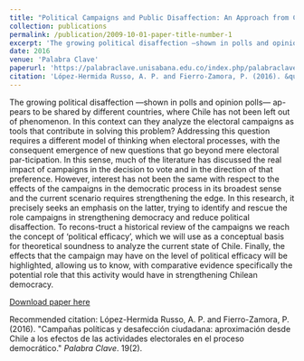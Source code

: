 ```yaml
---
title: "Political Campaigns and Public Disaffection: An Approach from Chile to the Effects of Electoral Activities in the Democratic Process"
collection: publications
permalink: /publication/2009-10-01-paper-title-number-1
excerpt: 'The growing political disaffection ―shown in polls and opinion polls― ap-pears to be shared by different countries, where Chile has not been left out of phenomenon. In this context can they analyze the electoral campaigns as tools that contribute in solving this problem? Addressing this question requires a different model of thinking when electoral processes, with the consequent emergence of new questions that go beyond mere electoral par-ticipation. In this sense, much of the literature has discussed the real impact of campaigns in the decision to vote and in the direction of that preference. However, interest has not been the same with respect to the effects of the campaigns in the democratic process in its broadest sense and the current scenario requires strengthening the edge. In this research, it precisely seeks an emphasis on the latter, trying to identify and rescue the role campaigns in strengthening democracy and reduce political disaffection. To recons-truct a historical review of the campaigns we reach the concept of ‘political efficacy’, which we will use as a conceptual basis for theoretical soundness to analyze the current state of Chile. Finally, the effects that the campaign may have on the level of political efficacy will be highlighted, allowing us to know, with comparative evidence specifically the potential role that this activity would have in strengthening Chilean democracy.'
date: 2016
venue: 'Palabra Clave'
paperurl: 'https://palabraclave.unisabana.edu.co/index.php/palabraclave/article/view/5524/pdf'
citation: 'López-Hermida Russo, A. P. and Fierro-Zamora, P. (2016). &quot;Campañas políticas y desafección ciudadana: aproximación desde Chile a los efectos de las actividades electorales en el proceso democrático.&quot; <i>Palabra Clave</i>. 19(2).'
---
```

The growing political disaffection ―shown in polls and opinion polls― ap-pears to be shared by different countries, where Chile has not been left out of phenomenon. In this context can they analyze the electoral campaigns as tools that contribute in solving this problem? Addressing this question requires a different model of thinking when electoral processes, with the consequent emergence of new questions that go beyond mere electoral par-ticipation. In this sense, much of the literature has discussed the real impact of campaigns in the decision to vote and in the direction of that preference. However, interest has not been the same with respect to the effects of the campaigns in the democratic process in its broadest sense and the current scenario requires strengthening the edge. In this research, it precisely seeks an emphasis on the latter, trying to identify and rescue the role campaigns in strengthening democracy and reduce political disaffection. To recons-truct a historical review of the campaigns we reach the concept of ‘political efficacy’, which we will use as a conceptual basis for theoretical soundness to analyze the current state of Chile. Finally, the effects that the campaign may have on the level of political efficacy will be highlighted, allowing us to know, with comparative evidence specifically the potential role that this activity would have in strengthening Chilean democracy.

[Download paper here](https://palabraclave.unisabana.edu.co/index.php/palabraclave/article/view/5524/pdf)

Recommended citation: López-Hermida Russo, A. P. and Fierro-Zamora, P. (2016). &quot;Campañas políticas y desafección ciudadana: aproximación desde Chile a los efectos de las actividades electorales en el proceso democrático.&quot; <i>Palabra Clave</i>. 19(2).
